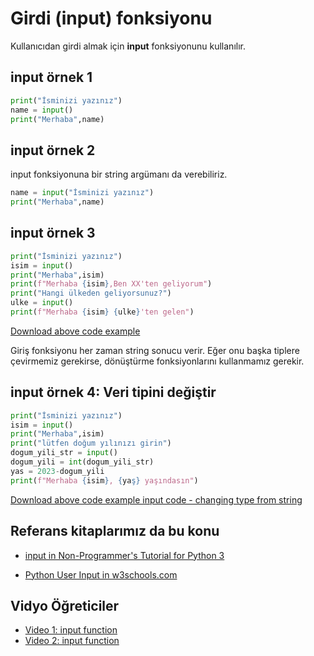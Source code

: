 # Girdi (input) fonksiyonu

Kullanıcıdan girdi almak için **input** fonksiyonunu kullanılır.

## input örnek 1

```python
print("İsminizi yazınız")
name = input()
print("Merhaba",name)

```
## input örnek 2

input fonksiyonuna bir string argümanı da verebiliriz.

```python
name = input("İsminizi yazınız")
print("Merhaba",name)
```

## input örnek 3


```python
print("İsminizi yazınız")
isim = input()
print("Merhaba",isim)
print(f"Merhaba {isim},Ben XX'ten geliyorum")
print("Hangi ülkeden geliyorsunuz?")
ulke = input()
print(f"Merhaba {isim} {ulke}'ten gelen")

```

[Download above code example](Ornekler/input_ornek.py)


Giriş fonksiyonu her zaman string sonucu verir.
Eğer onu başka tiplere çevirmemiz gerekirse,  dönüştürme fonksiyonlarını kullanmamız gerekir.


## input örnek 4: Veri tipini değiştir


```python
print("İsminizi yazınız")
isim = input()
print("Merhaba",isim)
print("lütfen doğum yılınızı girin")
dogum_yili_str = input()
dogum_yili = int(dogum_yili_str)
yas = 2023-dogum_yili
print(f"Merhaba {isim}, {yaş} yaşındasın")
```


[Download above code example input code - changing type from string](Ornekler/input_ornek_tip_degistir.py)



## Referans kitaplarımız da bu konu

- [input in Non-Programmer's Tutorial for Python 3](https://en.wikibooks.org/wiki/Non-Programmer%27s_Tutorial_for_Python_3/Who_Goes_There%3F)

- [Python User Input in w3schools.com](https://www.w3schools.com/python/python_user_input.asp)



## Vidyo Öğreticiler


- [Video 1: input function](https://youtu.be/8m6oyM2sFts)
- [Video 2: input function](https://youtu.be/ArL54Nmx9oU)
